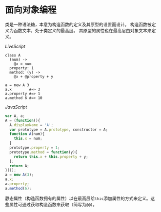 # 面向对象编程

类是一种语法糖，本意为构造函数的定义及其原型的设置而设计。
构造函数被定义为函数文本，处于类定义的最高层。
其原型的属性也在最高层由对象文本来定义。

*LiveScript*
```livescript
class A
  (num) ->
    @x = num
  property: 1
  method: (y) ->
    @x + @property + y

a = new A 3
a.x        #=> 3
a.property #=> 1
a.method 6 #=> 10
```
*JavaScript*
```js
var A, a;
A = (function(){
  A.displayName = 'A';
  var prototype = A.prototype, constructor = A;
  function A(num){
    this.x = num;
  }
  prototype.property = 1;
  prototype.method = function(y){
    return this.x + this.property + y;
  };
  return A;
}());
a = new A(3);
a.x;
a.property;
a.method(6);
```
静态属性（构造函数拥有的属性）以在最高层给```this```添加属性的方式来定义。这些属性可通过获取构造函数来获取（简写为```@@```）。
